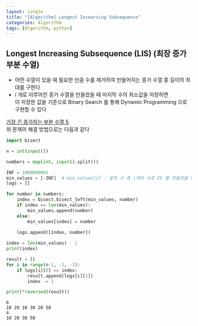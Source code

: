 ```yaml
---
layout: single
title: "[Algorithm] Longest Incearsing Subsequence"
categories: Algorithm
tags: [Algorithm, python]
---
```



## Longest Increasing Subsequence (LIS) (최장 증가 부분 수열)
- 어떤 수열이 있을 때 필요한 만큼 수를 제거하여 만들어지는 증가 수열 중 길이의 최대를 구한다
- $i$ 개로 이루어진 증가 수열을 만들었을 때 마지막 수의 최소값을 저장하면 <br>
  이 저장한 값을 기준으로 Binary Search 를 통해 Dynamic Programming 으로 구현할 수 있다
  
[가장 긴 증가하는 부분 수열 5](https://www.acmicpc.net/problem/14003) <br>
위 문제의 해결 방법으로는 다음과 같다


```python
import bisect

n = int(input())

numbers = map(int, input().split())

INF = 1000000001
min_values = [-INF]  # min_values[i] : 앞의 수 중 i개의 수로 IS 를 만들었을 때 마지막 수가 될 수 있는 것 중 가장 작은 수 
logs = []

for number in numbers:
    index = bisect.bisect_left(min_values, number)
    if index == len(min_values):
        min_values.append(number)
    else:
        min_values[index] = number
    
    logs.append([index, number])

index = len(min_values) - 1
print(index)

result = []
for i in range(n-1, -1, -1):
    if logs[i][0] == index:
        result.append(logs[i][1])
        index -= 1

print(*reversed(result))
```

    6
    10 20 10 30 20 50
    4
    10 20 30 50
    

